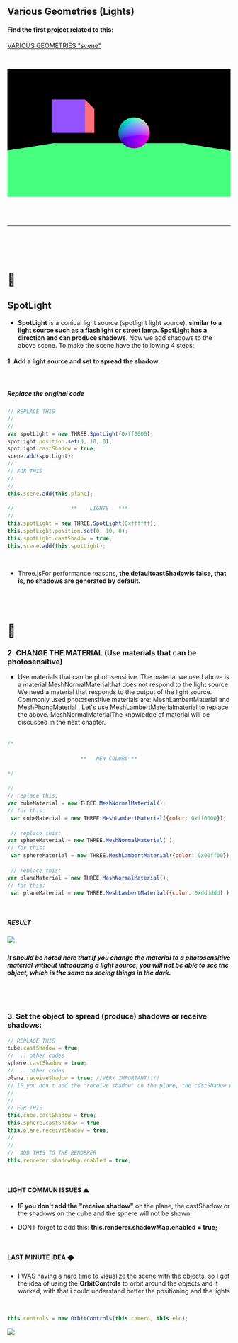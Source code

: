 ## Various Geometries (Lights)

#### Find the first project related to this:

[VARIOUS GEOMETRIES "scene"](https://github.com/nadiamariduena/three-js/tree/master/various-geometries-scene)

<br>

[<img src="./src/images/Various_Geometries_previous.jpg"/>]()

<br>
<br>
<hr>
<br>
<br>
<br>

# 🍨

## SpotLight

- **SpotLight** is a conical light source (spotlight light source), **similar to a light source such as a flashlight or street lamp. SpotLight has a direction and can produce shadows**. Now we add shadows to the above scene. To make the scene have the following 4 steps:

#### 1. Add a light source and set to spread the shadow:

<br>

##### Replace the original code

```javascript
// REPLACE THIS
//
//
var spotLight = new THREE.SpotLight(0xff0000);
spotLight.position.set(0, 10, 0);
spotLight.castShadow = true;
scene.add(spotLight);
//
// FOR THIS
//
//
this.scene.add(this.plane);

//                  **    LIGHTS   ***
//
this.spotLight = new THREE.SpotLight(0xffffff);
this.spotLight.position.set(0, 10, 0);
this.spotLight.castShadow = true;
this.scene.add(this.spotLight);
```

<br>

- Three.jsFor performance reasons, **the defaultcastShadowis false, that is, no shadows are generated by default.**

<br>
<br>

# 🍨

### 2. CHANGE THE MATERIAL (Use materials that can be photosensitive)

- Use materials that can be photosensitive.
  The material we used above is a material MeshNormalMaterialthat does not respond to the light source. We need a material that responds to the output of the light source. Commonly used photosensitive materials are: MeshLambertMaterial and MeshPhongMaterial . Let's use MeshLambertMaterialmaterial to replace the above. MeshNormalMaterialThe knowledge of material will be discussed in the next chapter.

```javascript

/*

                       **   NEW COLORS **

*/

//
// replace this:
var cubeMaterial = new THREE.MeshNormalMaterial();
// for this:
 var cubeMaterial = new THREE.MeshLambertMaterial({color: 0xff0000});

 // replace this:
var sphereMaterial = new THREE.MeshNormalMaterial( );
// for this:
 var sphereMaterial = new THREE.MeshLambertMaterial({color: 0x00ff00});

 // replace this:
var planeMaterial = new THREE.MeshNormalMaterial();
// for this:
 var planeMaterial = new THREE.MeshLambertMaterial({color: 0xdddddd) );

```

<br>
 
 ##### RESULT

[<img src="./src/images/adding-the-spotlight.gif"/>]()

##### It should be noted here that if you change the material to a photosensitive material without introducing a light source, you will not be able to see the object, which is the same as seeing things in the dark.

<br>
<br>

### 3. Set the object to spread (produce) shadows or receive shadows:

```javascript
// REPLACE THIS
cube.castShadow = true;
// ... other codes
sphere.castShadow = true;
// ... other codes
plane.receiveShadow = true; //VERY IMPORTANT!!!!
// IF you don't add the "receive shadow" on the plane, the castShadow or the shadows on the cube and the sphere will not be shown.
//
//
// FOR THIS
this.cube.castShadow = true;
this.sphere.castShadow = true;
this.plane.receiveShadow = true;
//
//
//  ADD THIS TO THE RENDERER
this.renderer.shadowMap.enabled = true;
```
<br>

#### LIGHT COMMUN ISSUES ⚠️

- **IF you don't add the "receive shadow"** on the plane, the castShadow or the shadows on the cube and the sphere will not be shown.

- DONT forget to add this: **this.renderer.shadowMap.enabled = true;**

<br>

#### LAST MINUTE IDEA :cloud_with_lightning:

- I WAS having a hard time to visualize the scene with the objects, so I got the idea of using the **OrbitControls** to orbit around the objects and it worked, with that i could understand better the positioning and the lights

<br>

```javascript
this.controls = new OrbitControls(this.camera, this.elo);
```

[<img src="./src/images/using-orbit-to-see-better.gif"/>]()
